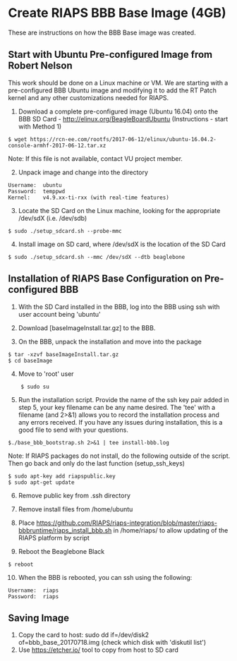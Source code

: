 # Create RIAPS BBB Base Image (4GB) 

These are instructions on how the BBB Base image was created.  

## Start with Ubuntu Pre-configured Image from Robert Nelson

This work should be done on a Linux machine or VM. We are starting with a pre-configured BBB Ubuntu image and modifying it to add the RT Patch kernel and any other customizations needed for RIAPS.

1. Download a complete pre-configured image (Ubuntu 16.04) onto the BBB SD Card - http://elinux.org/BeagleBoardUbuntu (Instructions - start with Method 1)

```
$ wget https://rcn-ee.com/rootfs/2017-06-12/elinux/ubuntu-16.04.2-console-armhf-2017-06-12.tar.xz
```

Note:  If this file is not available, contact VU project member.

2. Unpack image and change into the directory

```
Username:  ubuntu
Password:  temppwd
Kernel:    v4.9.xx-ti-rxx (with real-time features)
```

3. Locate the SD Card on the Linux machine, looking for the appropriate /dev/sdX (i.e. /dev/sdb)

```
$ sudo ./setup_sdcard.sh --probe-mmc
```

4. Install image on SD card, where /dev/sdX is the location of the SD Card

```
$ sudo ./setup_sdcard.sh --mmc /dev/sdX --dtb beaglebone
```

## Installation of RIAPS Base Configuration on Pre-configured BBB

1. With the SD Card installed in the BBB, log into the BBB using ssh with user account being 'ubuntu'

2. Download [baseImageInstall.tar.gz] to the BBB. 

3. On the BBB, unpack the installation and move into the package

```
$ tar -xzvf baseImageInstall.tar.gz
$ cd baseImage
```

4. Move to 'root' user

```
    $ sudo su
```

5. Run the installation script. Provide the name of the ssh key pair added in step 5, your key filename can be any name desired. The 'tee' with a filename (and 2>&1) allows you to record the installation process and any errors received. If you have any issues during installation, this is a good file to send with your questions.

```
$./base_bbb_bootstrap.sh 2>&1 | tee install-bbb.log
```

Note:  If RIAPS packages do not install, do the following outside of the script.  Then go back and only do the last function (setup_ssh_keys)

```
$ sudo apt-key add riapspublic.key 
$ sudo apt-get update
```

6. Remove public key from .ssh directory

7. Remove install files from /home/ubuntu

8. Place https://github.com/RIAPS/riaps-integration/blob/master/riaps-bbbruntime/riaps_install_bbb.sh in /home/riaps/ to allow updating of the RIAPS platform by script

9. Reboot the Beaglebone Black

```
$ reboot
```

10. When the BBB is rebooted, you can ssh using the following:

```
Username:  riaps
Password:  riaps
```

## Saving Image

1. Copy the card to host:  sudo dd if=/dev/disk2 of=bbb_base_20170718.img  (check which disk with 'diskutil list')
2. Use https://etcher.io/ tool to copy from host to SD card

